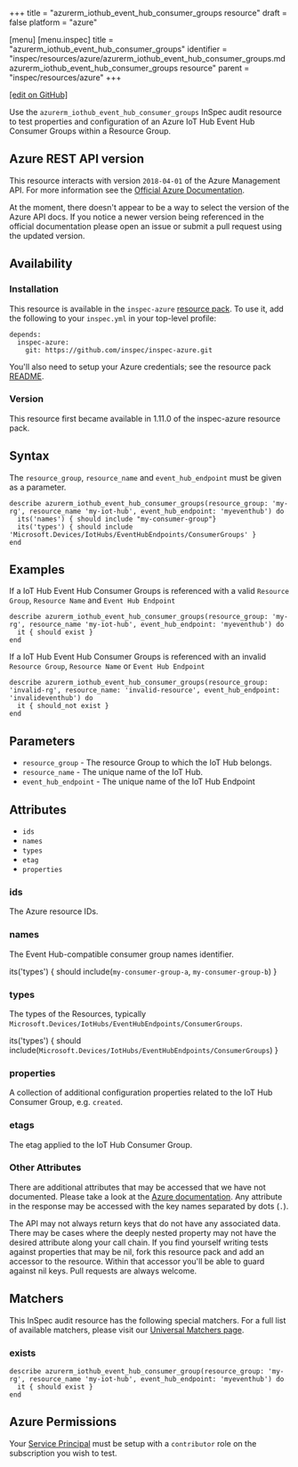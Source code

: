 +++
title = "azurerm_iothub_event_hub_consumer_groups resource"
draft = false
platform = "azure"

[menu]
  [menu.inspec]
    title = "azurerm_iothub_event_hub_consumer_groups"
    identifier = "inspec/resources/azure/azurerm_iothub_event_hub_consumer_groups.md azurerm_iothub_event_hub_consumer_groups resource"
    parent = "inspec/resources/azure"
+++

[\[edit on GitHub\]](https://github.com/inspec/inspec/blob/master/docs-chef-io/content/inspec/resources/azurerm_iothub_event_hub_consumer_groups.md)

Use the `azurerm_iothub_event_hub_consumer_groups` InSpec audit resource to test properties and configuration of
an Azure IoT Hub Event Hub Consumer Groups within a Resource Group.

## Azure REST API version

This resource interacts with version `2018-04-01` of the Azure Management API. For more
information see the [Official Azure Documentation](https://docs.microsoft.com/en-us/rest/api/iothub/iothubresource/geteventhubconsumergroup).

At the moment, there doesn't appear to be a way to select the version of the
Azure API docs. If you notice a newer version being referenced in the official
documentation please open an issue or submit a pull request using the updated
version.

## Availability

### Installation

This resource is available in the `inspec-azure` [resource
pack](/inspec/glossary/#resource-pack). To use it, add the
following to your `inspec.yml` in your top-level profile:

    depends:
      inspec-azure:
        git: https://github.com/inspec/inspec-azure.git

You'll also need to setup your Azure credentials; see the resource pack
[README](https://github.com/inspec/inspec-azure#inspec-for-azure).

### Version

This resource first became available in 1.11.0 of the inspec-azure resource pack.

## Syntax

The `resource_group`, `resource_name` and `event_hub_endpoint` must be given as a parameter.

    describe azurerm_iothub_event_hub_consumer_groups(resource_group: 'my-rg', resource_name 'my-iot-hub', event_hub_endpoint: 'myeventhub') do
      its('names') { should include "my-consumer-group"}
      its('types') { should include 'Microsoft.Devices/IotHubs/EventHubEndpoints/ConsumerGroups' }
    end

## Examples

If a IoT Hub Event Hub Consumer Groups is referenced with a valid `Resource Group`, `Resource Name` and `Event Hub Endpoint`

    describe azurerm_iothub_event_hub_consumer_groups(resource_group: 'my-rg', resource_name 'my-iot-hub', event_hub_endpoint: 'myeventhub') do
      it { should exist }
    end

If a IoT Hub Event Hub Consumer Groups is referenced with an invalid `Resource Group`, `Resource Name` or `Event Hub Endpoint`

    describe azurerm_iothub_event_hub_consumer_groups(resource_group: 'invalid-rg', resource_name: 'invalid-resource', event_hub_endpoint: 'invalideventhub') do
      it { should_not exist }
    end

## Parameters

- `resource_group` - The resource Group to which the IoT Hub belongs.
- `resource_name` - The unique name of the IoT Hub.
- `event_hub_endpoint` - The unique name of the IoT Hub Endpoint

## Attributes

- `ids`
- `names`
- `types`
- `etag`
- `properties`

### ids

The Azure resource IDs.

### names

The Event Hub-compatible consumer group names identifier.

its('types') { should include(`my-consumer-group-a`, `my-consumer-group-b`) }

### types

The types of the Resources, typically `Microsoft.Devices/IotHubs/EventHubEndpoints/ConsumerGroups`.

its('types') { should include(`Microsoft.Devices/IotHubs/EventHubEndpoints/ConsumerGroups`) }

### properties

A collection of additional configuration properties related to the IoT Hub Consumer Group, e.g. `created`.

### etags

The etag applied to the IoT Hub Consumer Group.

### Other Attributes

There are additional attributes that may be accessed that we have not
documented. Please take a look at the [Azure documentation](#azure-rest-api-version).
Any attribute in the response may be accessed with the key names separated by
dots (`.`).

The API may not always return keys that do not have any associated data. There
may be cases where the deeply nested property may not have the desired
attribute along your call chain. If you find yourself writing tests against
properties that may be nil, fork this resource pack and add an accessor to the
resource. Within that accessor you'll be able to guard against nil keys. Pull
requests are always welcome.

## Matchers

This InSpec audit resource has the following special matchers. For a full list of
available matchers, please visit our [Universal Matchers
page](/inspec/matchers/).

### exists

    describe azurerm_iothub_event_hub_consumer_group(resource_group: 'my-rg', resource_name 'my-iot-hub', event_hub_endpoint: 'myeventhub') do
      it { should exist }
    end

## Azure Permissions

Your [Service
Principal](https://docs.microsoft.com/en-us/azure/azure-resource-manager/resource-group-create-service-principal-portal)
must be setup with a `contributor` role on the subscription you wish to test.
